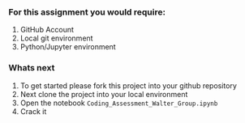 ### For this assignment you would require:
1. GitHub Account
2. Local git environment
3. Python/Jupyter environment

### Whats next
1. To get started please fork this project into your github repository
2. Next clone the project into your local environment
3. Open the notebook `Coding_Assessment_Walter_Group.ipynb`
4. Crack it
